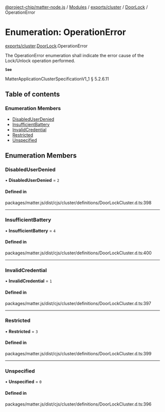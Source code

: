 [@project-chip/matter-node.js](../README.md) / [Modules](../modules.md) / [exports/cluster](../modules/exports_cluster.md) / [DoorLock](../modules/exports_cluster.DoorLock.md) / OperationError

# Enumeration: OperationError

[exports/cluster](../modules/exports_cluster.md).[DoorLock](../modules/exports_cluster.DoorLock.md).OperationError

The OperationError enumeration shall indicate the error cause of the Lock/Unlock operation performed.

**`See`**

MatterApplicationClusterSpecificationV1_1 § 5.2.6.11

## Table of contents

### Enumeration Members

- [DisabledUserDenied](exports_cluster.DoorLock.OperationError.md#disableduserdenied)
- [InsufficientBattery](exports_cluster.DoorLock.OperationError.md#insufficientbattery)
- [InvalidCredential](exports_cluster.DoorLock.OperationError.md#invalidcredential)
- [Restricted](exports_cluster.DoorLock.OperationError.md#restricted)
- [Unspecified](exports_cluster.DoorLock.OperationError.md#unspecified)

## Enumeration Members

### DisabledUserDenied

• **DisabledUserDenied** = ``2``

#### Defined in

packages/matter.js/dist/cjs/cluster/definitions/DoorLockCluster.d.ts:398

___

### InsufficientBattery

• **InsufficientBattery** = ``4``

#### Defined in

packages/matter.js/dist/cjs/cluster/definitions/DoorLockCluster.d.ts:400

___

### InvalidCredential

• **InvalidCredential** = ``1``

#### Defined in

packages/matter.js/dist/cjs/cluster/definitions/DoorLockCluster.d.ts:397

___

### Restricted

• **Restricted** = ``3``

#### Defined in

packages/matter.js/dist/cjs/cluster/definitions/DoorLockCluster.d.ts:399

___

### Unspecified

• **Unspecified** = ``0``

#### Defined in

packages/matter.js/dist/cjs/cluster/definitions/DoorLockCluster.d.ts:396
